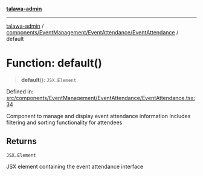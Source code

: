 [**talawa-admin**](../../../../../README.md)

***

[talawa-admin](../../../../../README.md) / [components/EventManagement/EventAttendance/EventAttendance](../README.md) / default

# Function: default()

> **default**(): `JSX.Element`

Defined in: [src/components/EventManagement/EventAttendance/EventAttendance.tsx:34](https://github.com/gautam-divyanshu/talawa-admin/blob/cfee07d9592eee1569f258baf49181c393e48f1b/src/components/EventManagement/EventAttendance/EventAttendance.tsx#L34)

Component to manage and display event attendance information
Includes filtering and sorting functionality for attendees

## Returns

`JSX.Element`

JSX element containing the event attendance interface
